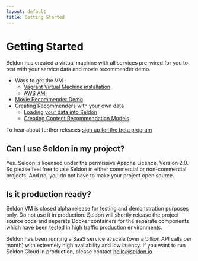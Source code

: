 ```yaml
---
layout: default
title: Getting Started
---
```


# Getting Started

Seldon has created a virtual machine with all services pre-wired for you to test with your service data and movie recommender demo.

 * Ways to get the VM :
   * [Vagrant Virtual Machine installation](vm.html)
   * [AWS AMI](vm-aws.html)
 * [Movie Recommender Demo](movie-recommender-demo.html)
 * Creating Recommenders with your own data
   * [Loading your data into Seldon](data.html)
   * [Creating Content Recommendation Models](content-recommendation-models.html)


To hear about further releases [sign up for the beta program](http://www.seldon.io/open-source)


## Can I use Seldon in my project?
Yes. Seldon is licensed under the permissive Apache Licence, Version 2.0. So please feel free to use Seldon in either commercial or non-commercial projects. And no, you do not have to make your project open source.

## Is it production ready?
Seldon VM is closed alpha release for testing and demonstration purposes only. Do not use it in production. Seldon will shortly release the project source code and seperate Docker containers for the separate components which have been tested in high traffic production environments.

Seldon has been running a SaaS service at scale (over a billion API calls per month) with extremely high availability and low latency. If you want to run Seldon Cloud in production, please contact [hello@seldon.io](mailto:hello@seldon.io)
